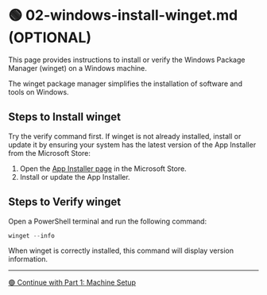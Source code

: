 # 🟢 02-windows-install-winget.md (OPTIONAL)

This page provides instructions to install or verify the Windows Package Manager (winget) on a Windows machine.

The winget package manager simplifies the installation of software and tools on Windows.


## Steps to Install winget

Try the verify command first. If winget is not already installed, install or update it by ensuring your system has the latest version of the App Installer from the Microsoft Store:

1. Open the [App Installer page](https://apps.microsoft.com/store/detail/app-installer/9NBLGGH4NNS1) in the Microsoft Store.
2. Install or update the App Installer.

## Steps to Verify winget

Open a PowerShell terminal and run the following command:

```powershell
winget --info
```

When winget is correctly installed, this command will display version information.

---

[🟢 Continue with Part 1: Machine Setup](MACHINE-SETUP.md)


